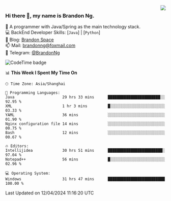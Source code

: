 <img  align="right" src="https://github-readme-stats-brandon0824.vercel.app/api/top-langs/?username=brandon0824&layout=compact">

### Hi there 👋, my name is Brandon Ng.

🌱 A programmer with Java/Spring as the main technology stack.  
💻 BackEnd Developer Skills: [`Java`] | [`Python`]  
📝 Blog: [Brandon Space](https://brandonng.tech)  
📫 Mail: brandonng@foxmail.com  
📰 Telegram: [@BrandonNg](https://t.me/BrandonNg24)  

![CodeTime badge](https://img.shields.io/endpoint?style=flat-square&url=https%3A%2F%2Fapi.codetime.dev%2Fshield%3Fid%3D128%26project%3D%26in%3D604800000)

<!--START_SECTION:waka-->
📊 **This Week I Spent My Time On** 

```text
🕑︎ Time Zone: Asia/Shanghai

💬 Programming Languages: 
Java                     29 hrs 33 mins      ███████████████████████░░   92.95 % 
XML                      1 hr 3 mins         █░░░░░░░░░░░░░░░░░░░░░░░░   03.33 % 
YAML                     36 mins             ░░░░░░░░░░░░░░░░░░░░░░░░░   01.90 % 
Nginx configuration file 14 mins             ░░░░░░░░░░░░░░░░░░░░░░░░░   00.75 % 
Bash                     12 mins             ░░░░░░░░░░░░░░░░░░░░░░░░░   00.67 % 

🔥 Editors: 
Intellijidea             30 hrs 51 mins      ████████████████████████░   97.04 % 
Notepad++                56 mins             █░░░░░░░░░░░░░░░░░░░░░░░░   02.96 % 

💻 Operating System: 
Windows                  31 hrs 47 mins      █████████████████████████   100.00 % 
```


 Last Updated on 12/04/2024 11:16:20 UTC
<!--END_SECTION:waka-->
